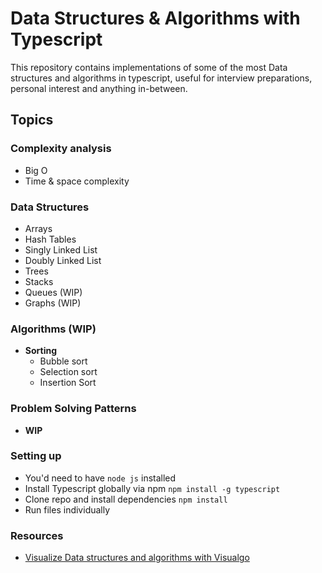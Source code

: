 # Data Structures & Algorithms with Typescript

This repository contains implementations of some of the most Data structures and algorithms in typescript, useful for interview preparations, personal interest and anything in-between.

## Topics

### Complexity analysis
- Big O
- Time & space complexity

### Data Structures
- Arrays
- Hash Tables
- Singly Linked List
- Doubly Linked List
- Trees
- Stacks
- Queues (WIP)
- Graphs (WIP)

### Algorithms (WIP)
- **Sorting**
  - Bubble sort
  - Selection sort
  - Insertion Sort

### Problem Solving Patterns
- **WIP**

### Setting up
- You'd need to have `node js` installed
- Install Typescript globally via npm `npm install -g typescript`
- Clone repo and install dependencies `npm install`
- Run files individually

### Resources
- [Visualize Data structures and algorithms with Visualgo](https://visualgo.net/en)

